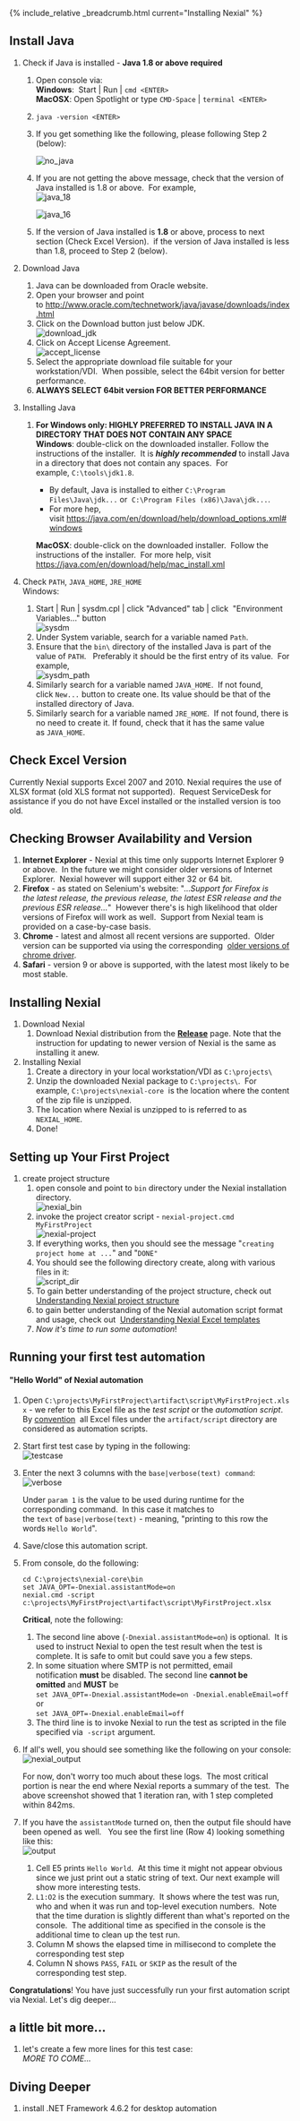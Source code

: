 {% include_relative _breadcrumb.html current="Installing Nexial" %}


## Install Java
1.  Check if Java is installed - **Java 1.8 or above required**
	   1.  Open console via:  
        **Windows**:  Start | Run | `cmd <ENTER>`  
        **MacOSX**: Open Spotlight or type `CMD-Space` | `terminal <ENTER>`
    1.  `java -version <ENTER>`
    1.  If you get something like the following, please following Step 2 (below):
    
        ![no_java](image/InstallingNexial_01.png)
    1.  If you are not getting the above message, check that the version of Java installed is 1.8 
        or above.  For example,  
        ![java_18](image/InstallingNexial_02.png)
        
        ![java_16](image/InstallingNexial_02a.png)
    1.  If the version of Java installed is **1.8** or above, process to next section (Check 
        Excel Version).  if the version of Java installed is less than 1.8, proceed to Step 2 
        (below).

1.  Download Java  
    1.  Java can be downloaded from Oracle website.
    1.  Open your browser and point to <a href="http://www.oracle.com/technetwork/java/javase/downloads/index.html" class="external-link" target="_nexial_external">http://www.oracle.com/technetwork/java/javase/downloads/index.html</a>
    1.  Click on the Download button just below JDK.  
        ![download_jdk](image/InstallingNexial_03.png)
    1.  Click on Accept License Agreement.  
        ![accept_license](image/InstallingNexial_04.png)
    1.  Select the appropriate download file suitable for your workstation/VDI.  When possible, 
        select the 64bit version for better performance.
    1.  **ALWAYS SELECT 64bit version FOR BETTER PERFORMANCE**

1.  Installing Java
    1.  **For Windows only: HIGHLY PREFERRED TO INSTALL JAVA IN A DIRECTORY THAT DOES NOT CONTAIN 
        ANY SPACE**  
        **Windows**: double-click on the downloaded installer. Follow the instructions of the 
        installer.  It is _**highly recommended**_ to install Java in a directory that does not 
        contain any spaces.  For example, `C:\tools\jdk1.8`.  
        
        - By default, Java is installed to either `C:\Program Files\Java\jdk...` or 
          `C:\Program Files (x86)\Java\jdk...`.   
        - For more hep, visit <a href="https://java.com/en/download/help/download_options.xml#windows" class="external-link" target="_nexial_external">https://java.com/en/download/help/download_options.xml#windows</a>
        
        **MacOSX**: double-click on the downloaded installer.  Follow the instructions of the 
        installer.  For more help, visit 
        <a href="https://java.com/en/download/help/mac_install.xml" class="external-link" target="_nexial_external">https://java.com/en/download/help/mac_install.xml</a>

1.  Check `PATH`, `JAVA_HOME`, `JRE_HOME`  
    Windows: 
    1.  Start | Run | sysdm.cpl <ENTER> | click "Advanced" tab | click  
        "Environment Variables..." button  
        ![sysdm](image/InstallingNexial_05.png) 
    1.  Under System variable, search for a variable named `Path`.
    1.  Ensure that the `bin\` directory of the installed Java is part of the value of `PATH`.  
        Preferably it should be the first entry of its value.  For example,  
        ![sysdm_path](image/InstallingNexial_06.png) 
    1.  Similarly search for a variable named `JAVA_HOME`.  If not found, click `New...` button to 
        create one.  Its value should be that of the installed directory of Java.
    1.  Similarly search for a variable named `JRE_HOME`.  If not found, there is no need to 
        create it. If found, check that it has the same value as `JAVA_HOME`.


## Check Excel Version
Currently Nexial supports Excel 2007 and 2010. Nexial requires the use of XLSX format (old XLS 
format not supported).  Request ServiceDesk for assistance if you do not have Excel installed or 
the installed version is too old.


## Checking Browser Availability and Version
1.  **Internet Explorer** \- Nexial at this time only supports Internet Explorer 9 or above.  In 
				the future we might consider older versions of Internet Explorer.  Nexial however will support 
				either 32 or 64 bit.
1.  **Firefox** \- as stated on Selenium's website: "..._Support for Firefox is the latest release, 
				the previous release, the latest ESR release and the previous ESR release..._"  However there's 
				is high likelihood that older versions of Firefox will work as well.  Support from Nexial team 
				is provided on a case-by-case basis.
1.  **Chrome** \- latest and almost all recent versions are supported.  Older version can be 
				supported via using the corresponding 
				<a href="https://sites.google.com/a/chromium.org/chromedriver/downloads" class="external-link" target="_nexial_external">older versions of chrome driver</a>.
1.  **Safari** \- version 9 or above is supported, with the latest most likely to be most stable.


## Installing Nexial
1.  Download Nexial
    1.  Download Nexial distribution from the <a href="https://github.com/nexiality/nexial-core/releases" class="external-link" target="_nexial_external"><b>Release</b></a> page. 
        Note that the instruction for updating to newer version of Nexial is the same as installing it anew.
2.  Installing Nexial
    1.  Create a directory in your local workstation/VDI as `C:\projects\`
    1.  Unzip the downloaded Nexial package to `C:\projects\`.  For example, `C:\projects\nexial-core` 
        is the location where the content of the zip file is unzipped.
    1.  The location where Nexial is unzipped to is referred to as `NEXIAL_HOME`.
    1.  Done!


## Setting up Your First Project
1.  create project structure
    1.  open console and point to `bin` directory under the Nexial installation directory.  
        ![nexial_bin](image/InstallingNexial_07.png) 
    1.  invoke the project creator script - `nexial-project.cmd MyFirstProject`  
        ![nexial-project](image/InstallingNexial_08.png)
    1.  If everything works, then you should see the message "`creating project home at ...`" and "`DONE"`
    1.  You should see the following directory create, along with various files in it:  
        ![script_dir](image/InstallingNexial_09.png)
    1.  To gain better understanding of the project structure, check out 
        [Understanding Nexial project structure](UnderstandingProjectStructure)
    1.  to gain better understanding of the Nexial automation script format and usage, check out 
        [Understanding Nexial Excel templates](UnderstandingExcelTemplates)
    1.  _Now it's time to run some automation_!


## Running your first test automation
#### "Hello World" of Nexial automation
1.  Open `C:\projects\MyFirstProject\artifact\script\MyFirstProject.xlsx` \- we refer to this Excel 
				file as the _test script_ or the _automation script_. By [convention](UnderstandingProjectStructure) 
				all Excel files under the `artifact/script` directory are considered as automation scripts.

1.  Start first test case by typing in the following:  
    ![testcase](image/InstallingNexial_10.png)

1.  Enter the next 3 columns with the `base|verbose(text) command`:  
    ![verbose](image/InstallingNexial_11.png)
    
    Under `param 1` is the value to be used during runtime for the corresponding command.  In this 
    case it matches to the `text` of `base|verbose(text)` \- meaning, "printing to this row the 
    words `Hello World`".

1.  Save/close this automation script.

1.  From console, do the following:    
    ```batch
    cd C:\projects\nexial-core\bin   
    set JAVA_OPT=-Dnexial.assistantMode=on   
    nexial.cmd -script c:\projects\MyFirstProject\artifact\script\MyFirstProject.xlsx
    ```

    **Critical**, note the following:
    1.  The second line above (`-Dnexial.assistantMode=on`) is optional.  It is used to instruct 
        Nexial to open the test result when the test is complete. It is safe to omit but could save 
        you a few steps.
    1.  In some situation where SMTP is not permitted, email notification **must** be disabled.
        The second line **cannot be omitted** and **MUST** be  
        `set JAVA_OPT=-Dnexial.assistantMode=on -Dnexial.enableEmail=off`  
        or  
        `set JAVA_OPT=-Dnexial.enableEmail=off` 
    1.  The third line is to invoke Nexial to run the test as scripted in the file specified via 
        `-script` argument.

1.  If all's well, you should see something like the following on your console:  
    ![nexial_output](image/InstallingNexial_12.png) 
    
    For now, don't worry too much about these logs.  The most critical portion is near the end 
    where Nexial reports a summary of the test.  The above screenshot showed that 1 iteration ran, 
    with 1 step completed within 842ms.

1.  If you have the `assistantMode` turned on, then the output file should have been opened as well.  
				You see the first line (Row 4) looking something like this:  
    ![output](image/InstallingNexial_13.png)
    
    1.  Cell E5 prints `Hello World`.  At this time it might not appear obvious since we just print 
        out a static string of text. Our next example will show more interesting tests.
    1.  `L1:O2` is the execution summary.  It shows where the test was run, who and when it was run 
        and top-level execution numbers.  Note that the time duration is slightly different than 
        what's reported on the console.  The additional time as specified in the console is the 
        additional time to clean up the test run.
    1.  Column M shows the elapsed time in millisecond to complete the corresponding test step
    1.  Column N shows `PASS`, `FAIL` or `SKIP` as the result of the corresponding test step. 

**Congratulations**! You have just successfully run your first automation script via Nexial. Let's 
dig deeper...

## a little bit more...
1.  let's create a few more lines for this test case:  
    _MORE TO COME..._


## Diving Deeper
1. install .NET Framework 4.6.2 for desktop automation

